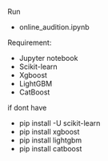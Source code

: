 Run 
 - online_audition.ipynb

Requirement:
 - Jupyter notebook
 - Scikit-learn
 - Xgboost
 - LightGBM
 - CatBoost

if dont have
 - pip install -U scikit-learn
 - pip install xgboost
 - pip install lightgbm
 - pip install catboost
